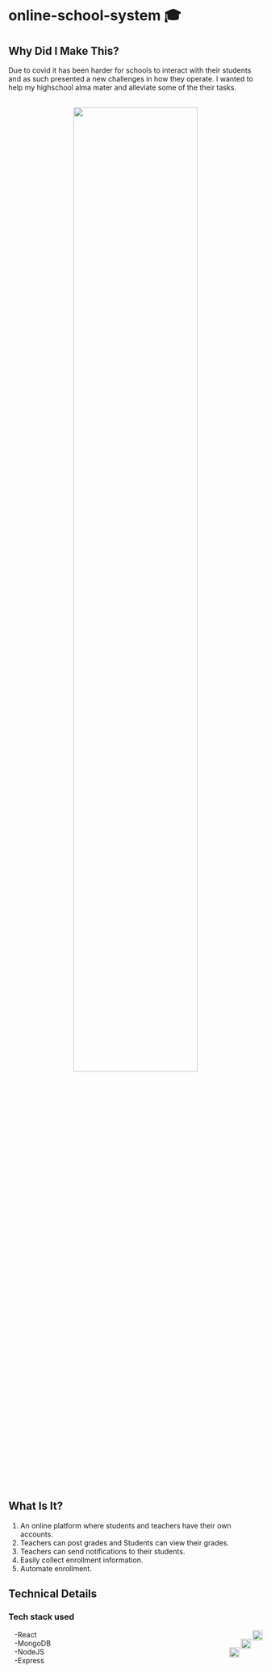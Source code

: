 # online-school-system 🎓

## Why Did I Make This?
Due to covid it has been harder for schools to interact with their students and as such presented a new challenges in how they operate.
I wanted to help my highschool alma mater and alleviate some of the their tasks. 
<br/>
<br/>

<p align="center">
<img align="center" width="70%" src="https://user-images.githubusercontent.com/61579578/92138732-5a179000-ee41-11ea-8ea5-5e93a4954a92.PNG" />
</p>

## What Is It?
1. An online platform where students and teachers have their own accounts.
2. Teachers can post grades and Students can view their grades.
3. Teachers can send notifications to their students.
4. Easily collect enrollment information.
5. Automate enrollment.

## Technical Details
### Tech stack used
    -React  <img align="right" width="20px" src="https://img.icons8.com/nolan/64/react-native.png"/> <br/>
    -MongoDB <img align="right" width="20px" src="https://img.icons8.com/color/48/000000/mongodb.png"/> <br/>
    -NodeJS <img align="right" width="20px" src="https://img.icons8.com/color/48/000000/nodejs.png"/> <br/>
    -Express


